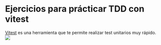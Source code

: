 # Ejercicios para prácticar TDD con vitest
[Vitest]("https://vitest.dev/") es una herramienta que te permite realizar test unitarios muy rápido.
![]("https://vitest.dev/logo-shadow.svg")

